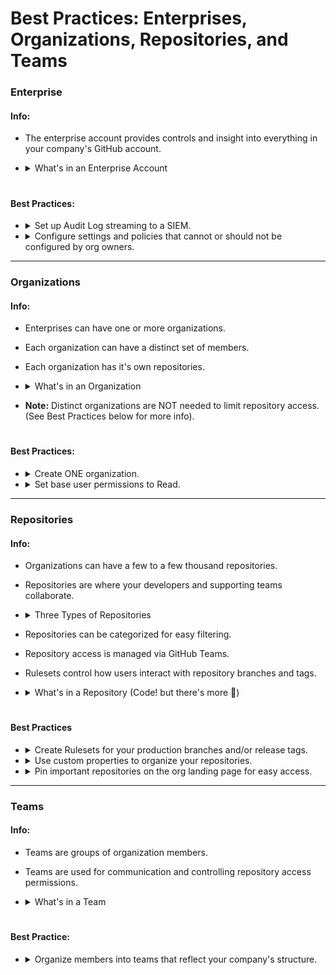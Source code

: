 # Best Practices: Enterprises, Organizations, Repositories, and Teams

### Enterprise

#### Info:
- The enterprise account provides controls and insight into everything in your company's GitHub account.
- <details>
  <summary>What's in an Enterprise Account</summary>
  <br>
  
  - Organizations
  - Policies and Settings for all organizations
  - Security insights for customers using Advanced Security
  - GitHub Connect (connects Server instances to Cloud instances for customers using GitHub Enterprise Server in addition to GitHub Enterprise Cloud)
  - Audit Log
  - GitHub Compliance documentation
  
  <br>
  </details>


# <Line>

#### Best Practices:

- <details>
  <summary>Set up Audit Log streaming to a SIEM.</summary>
  <br>
  
  - _Rationale:_
    - The GitHub Audit Log allows you to view user activity, including Git activity.
    - Audit Log streaming allows you to:
      - track user activity over time.
      - retain your audit log beyond the 3-6 months it is available from GitHub.
      - set alerts for certain activities.
     
  <br>

  - **To view the Enterprise Audit Log and set up streaming, go to:**
    - _Enterprise &rarr; Settings (left sidebar) &rarr; Audit Log &rarr; Events/Log Streaming (tabs under the Audit Log heading)_

  <br>
  
  - **GitHub Docs:**
    - [Streaming Audit Log](https://docs.github.com/en/enterprise-cloud@latest/admin/monitoring-activity-in-your-enterprise/reviewing-audit-logs-for-your-enterprise/streaming-the-audit-log-for-your-enterprise)
    - [Setting Up Audit Log Streaming & Supported SIEMs](https://docs.github.com/en/enterprise-cloud@latest/admin/monitoring-activity-in-your-enterprise/reviewing-audit-logs-for-your-enterprise/streaming-the-audit-log-for-your-enterprise#setting-up-audit-log-streaming)

  <br>
  </details>

- <details>
  <summary>Configure settings and policies that cannot or should not be configured by org owners.</summary>
  <br>
  
  - _Rationale:_
    - Some policies must be configured at the enterprise level.
      - Examples:
        - Actions Workflow Permissions (default to Read on the enterprise).
        - Copilot Access Permissions (Note: Copilot licenses are assigned at the org level, but org level access must be granted at the enterprise level).
       
  <br>

  - **To configure Settings and Policies, go to:**
    - _Enterprise &rarr; Policies or Settings (left sidebar)_
       
  <br>
  
  - **GitHub Docs:**
    - [Setting Policies for Your Enterprise](https://docs.github.com/en/enterprise-cloud@latest/admin/policies)

  <br>
  </details>

----

### Organizations

#### Info:
- Enterprises can have one or more organizations.
- Each organization can have a distinct set of members.
- Each organization has it's own repositories.
- <details>
  <summary>What's in an Organization</summary>
  <br>

  - Repositories
  - Copilot access
  - Projects
  - Packages
  - Discussions
  - Teams
  - Security & org level insights
  - Audit Log

  <br>
  </details>

- **Note:** Distinct organizations are NOT needed to limit repository access. (See Best Practices below for more info).

# <Line>

#### Best Practices:

- <details>
  <summary>Create ONE organization.</summary>
  <br>

  - <details>
    <summary>Why create only one organization?</summary>
    <br>
  
    - _Rationale:_
      - SCIM is only available at the organization level.
        - Using SCIM across multiple organizations requires unique SSO & SCIM configurations on each organization.
      - Individual organizations are intended for users who work together, i.e., whole engineering teams and their cross functional counterparts.
      - Access to and permissions on repositories are managed with base member permissions and GitHub Teams.

     <br>
    </details>

  - <details>
    <summary>When does it make sense to create more than one organization?</summary>
    <br>
  
    - Two main uses cases:
      - Companies with distinct business entitities who's engineering teams operate indepently.
        - Example:
          - Company A acquires Company B.
          - Each company has a unique product line and different engineerint teams.
          - The engineering teams rarely interact or work together on the same project.
          - Deploys are separate.
      - Companies with divisions/departments that operate independently.
        - Example:
          - Company A has an engineering team that works on their primary product.
          - They also have a small R&D team that works on highly sensitive code.
          - The two teams rarely interact or work together on the same project.
          - None of the R&D conversations should ever be visible to the engineering team or their cross functional counterparts.
       
    <br>

    - _Note:_ If there were an occasion for subsidiaries or departments to collaborate, one of the organizations can create internal repositories. (See the Repositories section for more info).

    <br>
    </details>

    
  - **To create an organization, go to:**
    - _Enterprise &rarr; Organizations (left sidebar) &rarr; New organization (button upper right)_

  <br>
     
  - **GitHub Docs:**
      - [Creating a New Organization](https://docs.github.com/en/enterprise-cloud@latest/organizations/collaborating-with-groups-in-organizations/creating-a-new-organization-from-scratch)

  <br>
  </details>

- <details>
  <summary>Set base user permissions to Read.</summary>
  <br>

  - <details>
    <summary>Why set permissions to Read?</summary>
    <br>
  
    - _Rationale:_
      - Providing Read access to your repositories facilitates learning and development.
        - Developers tend to be curious and learn from each other. Fostering this curiousity and learning leads to a stronger dev team, with multiple devs capable of taking on and troubleshooting multiple different types of projects.

    <br>
    </details>

  - <details>
    <summary>When should base user permissions be set to No Permissions.</summary>
    <br>
 
    - If your organization includes some repositories that are particularly sensitive and should not be viewed by all devs, you can set the base permissions to No Permissions. This will ensure that no one has read access to some repositories unless explicitly granted that access.
 
    <br>
    </details>

    <br>

    - **To set base user permissions, go to:**
      - _Enterprise &rarr; Settings &rarr; Repositories (landing page) &rarr; Base Permissions (top of the page)_ OR
      - _Organization &rarr; Settings &rarr; Member Permissions (left sidebar) &rarr; Base Permissions (top of the page)_
     
    <br>

    - **GitHub Docs:**
      - [Setting Base User Permissions on an Organization](https://docs.github.com/en/enterprise-cloud@latest/organizations/managing-user-access-to-your-organizations-repositories/managing-repository-roles/setting-base-permissions-for-an-organization)

  <br>
  </details>

----

### Repositories

#### Info:
- Organizations can have a few to a few thousand repositories.
- Repositories are where your developers and supporting teams collaborate.
- <details>
    <summary>Three Types of Repositories</summary>
    <br>

    - **Private** - only accessible to members of the org.
    - **Internal** - accessible to all orgs (used for [innersource](https://resources.github.com/innersource/what-is-innersource/)).
    - **Public** - can be read or forked by anyone on the internet.

    <br>
  </details>
- Repositories can be categorized for easy filtering.
- Repository access is managed via GitHub Teams.
- Rulesets control how users interact with repository branches and tags.
- <details>
  <summary>What's in a Repository (Code! but there's more 🙂)</summary>
  <br>
  
  - Code
  - Markdown
  - Pull Requests
  - Issues & Projects (project management)
  - Wikis
  - Actions (CI/CD)
  - GitHub Advanced Security tooling
  - Repo insights

  <br>
  </details>

# <Line>

#### Best Practices

- <details>
  <summary>Create Rulesets for your production branches and/or release tags.</summary>
  <br>
  
  - _Rationale:_
    - Rulesets protect your branches and tags from unexpected changes.
    - Example rules:
      - Require pull requests before code is merged to a production branch.
      - Require Codeowner review.
      - Prevent deletions.
    - Optionally create rulesets for other branches.

  <br>
  </details>

- <details>
  <summary>Use custom properties to organize your repositories.</summary>
  <br>

  - _Rationale:_
    - Many companies have hundred or thousands of repositories that contain things like monorepos, microservices, internal tooling, documentation, customer facing tools, backfill scripts, and forks of open source tools.
    - Finding specific repositories can become unwieldy and it's not always feasible to implement strict naming conventions for repositories.
    - Categorizing repositories makes it much easier to find and manage reposotiries over time.
    - Custom properties are the best way to categorize repositories in GitHub.
    - Examples: Use repo categories to identify
      - repositiries that contain internal tooling and the type of tooling.
      - microservices for particular projects or product lines.
      - teams repsonsible for monitoring deploys.

  <br>
  </details>

- <details>
  <summary>Pin important repositories on the org landing page for easy access.</summary>
  <br>

  - _Rationale:_
    - Many companies have repos that are very active. Pin these to the organization landing page so that everyone, especially new developers, can find them easily.
  
  <br>
  </details>

----

### Teams

#### Info:
- Teams are groups of organization members.
- Teams are used for communication and controlling repository access permissions.
- <details>
  <summary>What's in a Team</summary>
  <br>

  - Members
  - Repository access controls
  - Project access controls
  - Organization role controls

  <br>
  </details>

# <Line>

#### Best Practice: 

- <details>
  <summary>Organize members into teams that reflect your company's structure.</summary>
  <br>

  - _Rationale:_
    - Teams are used for managing repository access, but they are also used for communication and can be used to filter repositories and security alerts (for customers using Advanced Security).
    - Given this, it is important to have teams that reflect your company or engineering team's structure.
    - **Note:** In addition to teams that reflect your comapny structure, you can also create teams that are just for permissions.
      - Example:
        - Your engineering group has a dev team called, "DevTeam1," that includes a team lead, four develoeprs, a QA engineer, and a scrum leader.
        - The team lead should have admin permissions on three repository, but everyone else should only have read or write permissions on those repositories.
        - Create a GitHub team for DevTeam1 that can be used for communication. Assign repos and give the team Read access.
        - Create another GitHub team for the developers on DevTeam1. Assign repos and give the devs Write access.
        - Finally, create one more GitHub team for the team lead. Assign repos and give them Admin access.

  <br>
  </details>

